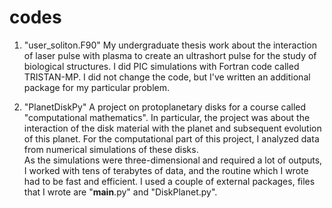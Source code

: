 # codes

1) "user_soliton.F90"
My undergraduate thesis work about the interaction of laser pulse with plasma to create an ultrashort pulse for the study of biological structures.
I did PIC simulations with Fortran code called TRISTAN-MP. 
I did not change the code, but I've written an additional package for my particular problem. 

2) "PlanetDiskPy"
A project on protoplanetary disks for a course called "computational mathematics". 
In particular, the project was about the interaction of the disk material with the planet and subsequent evolution of this planet. 
For the computational part of this project, I analyzed data from numerical simulations of these disks.  
As the simulations were three-dimensional and required a lot of outputs, 
I worked with tens of terabytes of data, and the routine which I wrote had to be fast and efficient. 
I used a couple of external packages, files that I wrote are "__main__.py" and "DiskPlanet.py".
